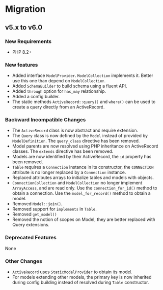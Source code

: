 # Migration

## v5.x to v6.0

### New Requirements

- PHP 8.2+

### New features

- Added interface `ModelProvider`. `ModelCollection` implements it. Better use this one than depend on `ModelCollection`.
- Added `SchemaBuilder` to build schema using a fluent API.
- Added `through` option for `has_may` relationship.
- Added a config builder.
- The static methods `ActiveRecord::query()` and `where()` can be used to create a query directly from an ActiveRecord.

### Backward Incompatible Changes

- The `ActiveRecord` class is now abstract and require extension.
- The `Query` class is now defined by the `Model` instead of provided by `ModelDefinition`. The `query_class` directive has been removed.
- Model parents are now resolved using PHP inheritance on ActiveRecord classes. The `extends` directive has been removed.
- Models are now identified by their ActiveRecord, the `id` property has been removed.
- `Table` requires a `Connection` instance in its constructor, the `CONNECTION` attribute is no longer replaced by a `Connection` instance.
- Replaced attributes arrays to initialize tables and models with objects.
- `ConnectionCollection` and `ModelCollection` no longer implement `ArrayAccess`, and are read only. Use the `connection_for_id()` method to obtain a connection. Use the `model_for_record()` method to obtain a model.
- Removed `Model::join()`.
- Removed support for `implements` in `Table`.
- Removed `get_model()`
- Removed the notion of scopes on Model, they are better replaced with Query extensions.

### Deprecated Features

None

### Other Changes

- `ActiveRecord` uses `StaticModelProvider` to obtain its model.
- For models extending other models, the primary key is now inherited during config building instead of resolved during `Table` constructor.
